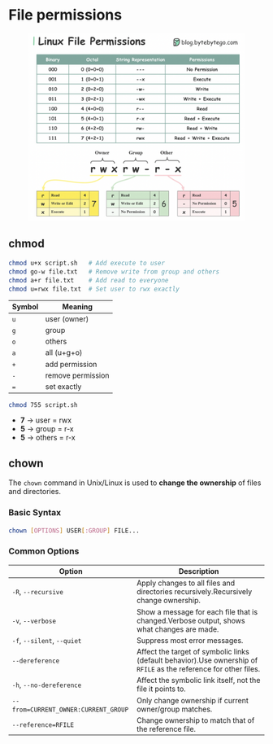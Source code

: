 # File permissions

<figure><img src="../../../.gitbook/assets/0259-linux-permissions-copy.png" alt=""><figcaption></figcaption></figure>

## chmod

```bash
chmod u+x script.sh   # Add execute to user
chmod go-w file.txt   # Remove write from group and others
chmod a+r file.txt    # Add read to everyone
chmod u=rwx file.txt  # Set user to rwx exactly
```

| Symbol | Meaning           |
| ------ | ----------------- |
| `u`    | user (owner)      |
| `g`    | group             |
| `o`    | others            |
| `a`    | all (u+g+o)       |
| `+`    | add permission    |
| `-`    | remove permission |
| `=`    | set exactly       |

```bash
chmod 755 script.sh
```

* **7** → user = rwx
* **5** → group = r-x
* **5** → others = r-x

## chown

The `chown` command in Unix/Linux is used to **change the ownership** of files and directories.

### Basic Syntax

```bash
chown [OPTIONS] USER[:GROUP] FILE...
```

### Common Options

| Option                               | Description                                                                                                       |
| ------------------------------------ | ----------------------------------------------------------------------------------------------------------------- |
| `-R`, `--recursive`                  | Apply changes to all files and directories recursively.Recursively change ownership.                              |
| `-v`, `--verbose`                    | Show a message for each file that is changed.Verbose output, shows what changes are made.                         |
| `-f`, `--silent`, `--quiet`          | Suppress most error messages.                                                                                     |
| `--dereference`                      | Affect the target of symbolic links (default behavior).Use ownership of `RFILE` as the reference for other files. |
| `-h`, `--no-dereference`             | Affect the symbolic link itself, not the file it points to.                                                       |
| `--from=CURRENT_OWNER:CURRENT_GROUP` | Only change ownership if current owner/group matches.                                                             |
| `--reference=RFILE`                  | Change ownership to match that of the reference file.                                                             |
